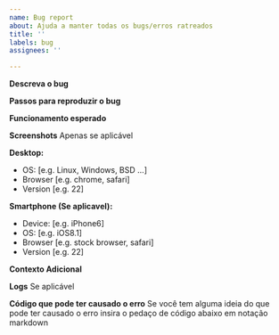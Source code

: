 ```yaml
---
name: Bug report
about: Ajuda a manter todas os bugs/erros ratreados
title: ''
labels: bug
assignees: ''

---
```


**Descreva o bug**

**Passos para reproduzir o bug**

**Funcionamento esperado**

**Screenshots**
Apenas se aplicável

**Desktop:**
 - OS: [e.g. Linux, Windows, BSD ...]
 - Browser [e.g. chrome, safari]
 - Version [e.g. 22]

**Smartphone (Se aplicavel):**
 - Device: [e.g. iPhone6]
 - OS: [e.g. iOS8.1]
 - Browser [e.g. stock browser, safari]
 - Version [e.g. 22]

**Contexto Adicional**

**Logs**
Se aplicável

**Código que pode ter causado o erro**
Se você tem alguma ideia do que pode ter causado o erro insira o pedaço de código abaixo em notação markdown
